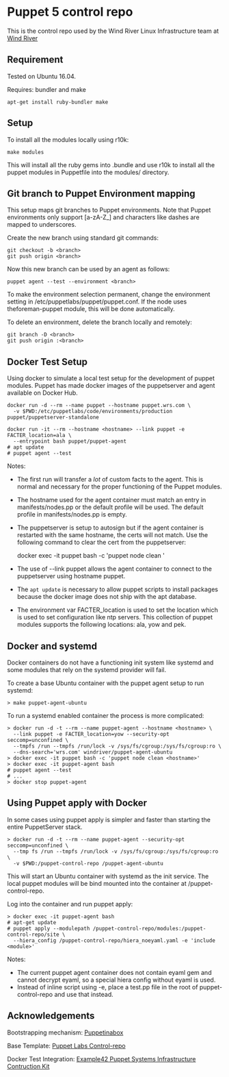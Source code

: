 # Puppet 5 control repo

This is the control repo used by the Wind River Linux Infrastructure
team at [Wind River](http://windriver.com/products/linux.html)

## Requirement

Tested on Ubuntu 16.04.

Requires: bundler and make

    apt-get install ruby-bundler make

## Setup

To install all the modules locally using r10k:

    make modules

This will install all the ruby gems into .bundle and use r10k to
install all the puppet modules in Puppetfile into the modules/ directory.

## Git branch to Puppet Environment mapping

This setup maps git branches to Puppet environments. Note that Puppet
environments only support [a-zA-Z_] and characters like dashes are
mapped to underscores.

Create the new branch using standard git commands:

    git checkout -b <branch>
    git push origin <branch>

Now this new branch can be used by an agent as follows:

    puppet agent --test --environment <branch>

To make the environment selection permanent, change the environment
setting in /etc/puppetlabs/puppet/puppet.conf. If the node uses
theforeman-puppet module, this will be done automatically.

To delete an environment, delete the branch locally and remotely:

    git branch -D <branch>
    git push origin :<branch>

## Docker Test Setup

Using docker to simulate a local test setup for the development of
puppet modules. Puppet has made docker images of the puppetserver and
agent available on Docker Hub.

    docker run -d --rm --name puppet --hostname puppet.wrs.com \
      -v $PWD:/etc/puppetlabs/code/environments/production puppet/puppetserver-standalone

    docker run -it --rm --hostname <hostname> --link puppet -e FACTER_location=ala \
      --entrypoint bash puppet/puppet-agent
    # apt update
    # puppet agent --test

Notes:

- The first run will transfer a _lot_ of custom facts to the
  agent. This is normal and necessary for the proper functioning of
  the Puppet modules.

- The hostname used for the agent container must match an entry in
  manifests/nodes.pp or the default profile will be used. The default
  profile in manifests/nodes.pp is empty.

- The puppetserver is setup to autosign but if the agent container is
  restarted with the same hostname, the certs will not match. Use the
  following command to clear the cert from the puppetserver:

    docker exec -it puppet bash -c 'puppet node clean <hostname>'

- The use of --link puppet allows the agent container to connect to
  the puppetserver using hostname puppet.

- The `apt update` is necessary to allow puppet scripts to install
  packages because the docker image does not ship with the apt database.

- The environment var FACTER_location is used to set the location
  which is used to set configuration like ntp servers. This collection
  of puppet modules supports the following locations: ala, yow and
  pek.

## Docker and systemd

Docker containers do not have a functioning init system like systemd
and some modules that rely on the systemd provider will fail.

To create a base Ubuntu container with the puppet agent setup to run
systemd:

    > make puppet-agent-ubuntu

To run a systemd enabled container the process is more complicated:

    > docker run -d -t --rm --name puppet-agent --hostname <hostname> \
      --link puppet -e FACTER_location=yow --security-opt seccomp=unconfined \
      --tmpfs /run --tmpfs /run/lock -v /sys/fs/cgroup:/sys/fs/cgroup:ro \
      --dns-search='wrs.com' windriver/puppet-agent-ubuntu
    > docker exec -it puppet bash -c 'puppet node clean <hostname>'
    > docker exec -it puppet-agent bash
    # puppet agent --test
    # ...
    > docker stop puppet-agent

## Using Puppet apply with Docker

In some cases using puppet apply is simpler and faster than starting
the entire PuppetServer stack.

    > docker run -d -t --rm --name puppet-agent --security-opt seccomp=unconfined \
      --tmp fs /run --tmpfs /run/lock -v /sys/fs/cgroup:/sys/fs/cgroup:ro \
      -v $PWD:/puppet-control-repo /puppet-agent-ubuntu

This will start an Ubuntu container with systemd as the init
service. The local puppet modules will be bind mounted into the
container at /puppet-control-repo.

Log into the container and run puppet apply:

    > docker exec -it puppet-agent bash
    # apt-get update
    # puppet apply --modulepath /puppet-control-repo/modules:/puppet-control-repo/site \
      --hiera_config /puppet-control-repo/hiera_noeyaml.yaml -e 'include <module>'

Notes:

- The current puppet agent container does not contain eyaml gem and
  cannot decrypt eyaml, so a special hiera config without eyaml is
  used.
- Instead of inline script using -e, place a test.pp file in the root
  of puppet-control-repo and use that instead.

## Acknowledgements

Bootstrapping mechanism: [Puppetinabox](https://github.com/puppetinabox/controlrepo)

Base Template: [Puppet Labs Control-repo](https://github.com/puppetlabs/control-repo)

Docker Test Integration: [Example42 Puppet Systems Infrastructure Contruction Kit](https://github.com/example42/psick)
